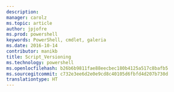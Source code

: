 ```yaml
---
description: 
manager: carolz
ms.topic: article
author: jpjofre
ms.prod: powershell
keywords: PowerShell, cmdlet, galeria
ms.date: 2016-10-14
contributor: manikb
title: Script_Versioning
ms.technology: powershell
ms.openlocfilehash: b26b6b9811fae88eecbec180b4125a517c8bafb5
ms.sourcegitcommit: c732e3ee6d2e0e9cd8c40105d6fbfd4d207b730d
translationtype: HT
---
```

